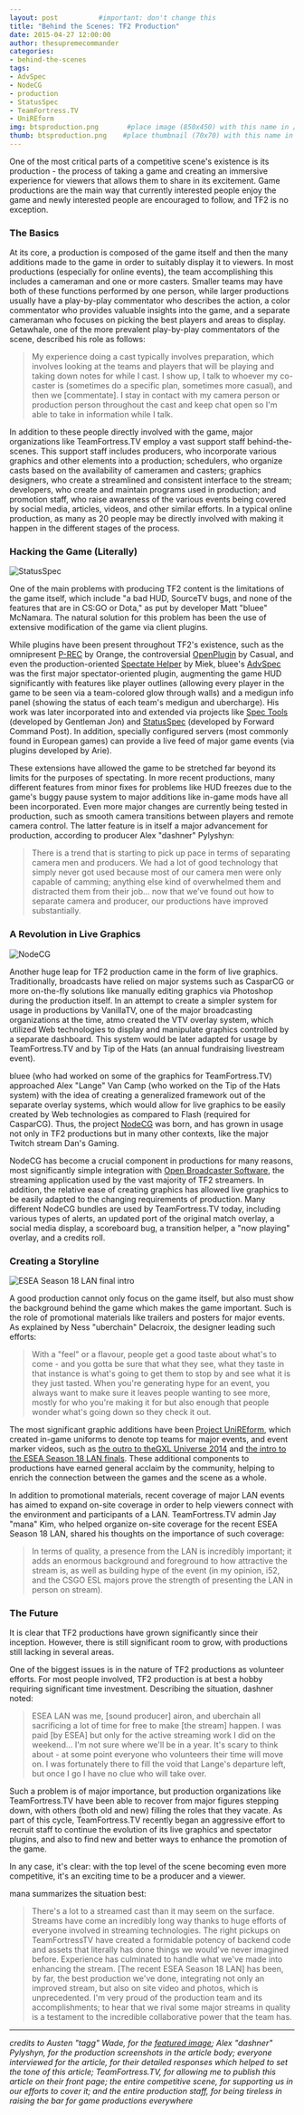 ```yaml
---
layout: post          #important: don't change this
title: "Behind the Scenes: TF2 Production"
date: 2015-04-27 12:00:00
author: thesupremecommander
categories:
- behind-the-scenes
tags:
- AdvSpec
- NodeCG
- production
- StatusSpec
- TeamFortress.TV
- UniREform
img: btsproduction.png       #place image (850x450) with this name in /assets/img/blog/
thumb: btsproduction.png    #place thumbnail (70x70) with this name in /assets/img/blog/thumbs/
---
```

One of the most critical parts of a competitive scene's existence is its production - the process of taking a game and creating an immersive experience for viewers that allows them to share in its excitement. Game productions are the main way that currently interested people enjoy the game and newly interested people are encouraged to follow, and TF2 is no exception.

<!--more-->

### The Basics

At its core, a production is composed of the game itself and then the many additions made to the game in order to suitably display it to viewers. In most productions (especially for online events), the team accomplishing this includes a cameraman and one or more casters. Smaller teams may have both of these functions performed by one person, while larger productions usually have a play-by-play commentator who describes the action, a color commentator who provides valuable insights into the game, and a separate cameraman who focuses on picking the best players and areas to display. Getawhale, one of the more prevalent play-by-play commentators of the scene, described his role as follows:

> My experience doing a cast typically involves preparation, which involves looking at the teams and players that will be playing and taking down notes for while I cast. I show up, I talk to whoever my co-caster is (sometimes do a specific plan, sometimes more casual), and then we [commentate]. I stay in contact with my camera person or production person throughout the cast and keep chat open so I'm able to take in information while I talk.

In addition to these people directly involved with the game, major organizations like TeamFortress.TV employ a vast support staff behind-the-scenes. This support staff includes producers, who incorporate various graphics and other elements into a production; schedulers, who organize casts based on the availability of cameramen and casters; graphics designers, who create a streamlined and consistent interface to the stream; developers, who create and maintain programs used in production; and promotion staff, who raise awareness of the various events being covered by social media, articles, videos, and other similar efforts. In a typical online production, as many as 20 people may be directly involved with making it happen in the different stages of the process.

### Hacking the Game (Literally)

![StatusSpec](/assets/img/other/bts/production/statusspec.jpg)

One of the main problems with producing TF2 content is the limitations of the game itself, which include "a bad HUD, SourceTV bugs, and none of the features that are in CS:GO or Dota," as put by developer Matt "bluee" McNamara. The natural solution for this problem has been the use of extensive modification of the game via client plugins.

While plugins have been present throughout TF2's existence, such as the omnipresent [P-REC](https://bitbucket.org/olegko/p-rec) by Orange, the controversial [OpenPlugin](https://github.com/CasualX/OpenPlugin) by Casual, and even the production-oriented [Spectate Helper](https://github.com/miek/spectate_helper_plugin) by Miek, bluee's [AdvSpec](https://github.com/MattMcNam/advspec) was the first major spectator-oriented plugin, augmenting the game HUD significantly with features like player outlines (allowing every player in the game to be seen via a team-colored glow through walls) and a medigun info panel (showing the status of each team's medigun and ubercharge). His work was later incorporated into and extended via projects like [Spec Tools](https://teamfortress.tv/thread/17283/spec-tools) (developed by Gentleman Jon) and [StatusSpec](https://github.com/fwdcp/StatusSpec) (developed by Forward Command Post). In addition, specially configured servers (most commonly found in European games) can provide a live feed of major game events (via plugins developed by Arie).

These extensions have allowed the game to be stretched far beyond its limits for the purposes of spectating. In more recent productions, many different features from minor fixes for problems like HUD freezes due to the game's buggy pause system to major additions like in-game mods have all been incorporated. Even more major changes are currently being tested in production, such as smooth camera transitions between players and remote camera control. The latter feature is in itself a major advancement for production, according to producer Alex "dashner" Pylyshyn:

> There is a trend that is starting to pick up pace in terms of separating camera men and producers. We had a lot of good technology that simply never got used because most of our camera men were only capable of camming; anything else kind of overwhelmed them and distracted them from their job… now that we’ve found out how to separate camera and producer, our productions have improved substantially.

### A Revolution in Live Graphics

![NodeCG](/assets/img/other/bts/production/nodecg.jpg)

Another huge leap for TF2 production came in the form of live graphics. Traditionally, broadcasts have relied on major systems such as CasparCG or more on-the-fly solutions like manually editing graphics via Photoshop during the production itself. In an attempt to create a simpler system for usage in productions by VanillaTV, one of the major broadcasting organizations at the time, atmo created the VTV overlay system, which utilized Web technologies to display and manipulate graphics controlled by a separate dashboard. This system would be later adapted for usage by TeamFortress.TV and by Tip of the Hats (an annual fundraising livestream event).

bluee (who had worked on some of the graphics for TeamFortress.TV) approached Alex "Lange" Van Camp (who worked on the Tip of the Hats system) with the idea of creating a generalized framework out of the separate overlay systems, which would allow for live graphics to be easily created by Web technologies as compared to Flash (required for CasparCG). Thus, the project [NodeCG](https://github.com/nodecg/nodecg) was born, and has grown in usage not only in TF2 productions but in many other contexts, like the major Twitch stream Dan's Gaming.

NodeCG has become a crucial component in productions for many reasons, most significantly simple integration with [Open Broadcaster Software](https://obsproject.com/), the streaming application used by the vast majority of TF2 streamers. In addition, the relative ease of creating graphics has allowed live graphics to be easily adapted to the changing requirements of production. Many different NodeCG bundles are used by TeamFortress.TV today, including various types of alerts, an updated port of the original match overlay, a social media display, a scoreboard bug, a transition helper, a "now playing" overlay, and a credits roll.

### Creating a Storyline

![ESEA Season 18 LAN final intro](/assets/img/other/bts/production/eseaintro.jpg)

A good production cannot only focus on the game itself, but also must show the background behind the game which makes the game important. Such is the role of promotional materials like trailers and posters for major events. As explained by Ness "uberchain" Delacroix, the designer leading such efforts:

> With a "feel" or a flavour, people get a good taste about what's to come - and you gotta be sure that what they see, what they taste in that instance is what's going to get them to stop by and see what it is they just tasted. When you're generating hype for an event, you always want to make sure it leaves people wanting to see more, mostly for who you're making it for but also enough that people wonder what's going down so they check it out.

The most significant graphic additions have been [Project UniREform](https://github.com/fwdcp/UniREform), which created in-game uniforms to denote top teams for major events, and event marker videos, such as [the outro to theGXL Universe 2014](https://www.youtube.com/watch?v=A3c2b6KRyHE) and [the intro to the ESEA Season 18 LAN finals](https://www.youtube.com/watch?v=zk6DBEGZfHI). These additional components to productions have earned general acclaim by the community, helping to enrich the connection between the games and the scene as a whole.

In addition to promotional materials, recent coverage of major LAN events has aimed to expand on-site coverage in order to help viewers connect with the environment and participants of a LAN. TeamFortress.TV admin Jay "mana" Kim, who helped organize on-site coverage for the recent ESEA Season 18 LAN, shared his thoughts on the importance of such coverage:

> In terms of quality, a presence from the LAN is incredibly important; it adds an enormous background and foreground to how attractive the stream is, as well as building hype of the event (in my opinion, i52, and the CSGO ESL majors prove the strength of presenting the LAN in person on stream).

### The Future

It is clear that TF2 productions have grown significantly since their inception. However, there is still significant room to grow, with productions still lacking in several areas.

One of the biggest issues is in the nature of TF2 productions as volunteer efforts. For most people involved, TF2 production is at best a hobby requiring significant time investment. Describing the situation, dashner noted:

> ESEA LAN was me, [sound producer] airon, and uberchain all sacrificing a lot of time for free to make [the stream] happen. I was paid [by ESEA] but only for the active streaming work I did on the weekend... I'm not sure where we'll be in a year. It's scary to think about - at some point everyone who volunteers their time will move on. I was fortunately there to fill the void that Lange's departure left, but once I go I have no clue who will take over.

Such a problem is of major importance, but production organizations like TeamFortress.TV have been able to recover from major figures stepping down, with others (both old and new) filling the roles that they vacate. As part of this cycle, TeamFortress.TV recently began an aggressive effort to recruit staff to continue the evolution of its live graphics and spectator plugins, and also to find new and better ways to enhance the promotion of the game.

In any case, it's clear: with the top level of the scene becoming even more competitive, it's an exciting time to be a producer and a viewer.

mana summarizes the situation best:

> There's a lot to a streamed cast than it may seem on the surface. Streams have come an incredibly long way thanks to huge efforts of everyone involved in streaming technologies. The right pickups on TeamFortressTV have created a formidable potency of backend code and assets that literally has done things we would've never imagined before. Experience has culminated to handle what we've made into enhancing the stream. [The recent ESEA Season 18 LAN] has been, by far, the best production we've done, integrating not only an improved stream, but also on site video and photos, which is unprecedented. I'm very proud of the production team and its accomplishments; to hear that we rival some major streams in quality is a testament to the incredible collaborative power that the team has.

-----

*credits to Austen "tagg" Wade, for the [featured image](https://www.flickr.com/photos/19898225@N04/14920172453/in/set-72157648554288576); Alex "dashner" Pylyshyn, for the production screenshots in the article body; everyone interviewed for the article, for their detailed responses which helped to set the tone of this article; TeamFortress.TV, for allowing me to publish this article on their front page; the entire competitive scene, for supporting us in our efforts to cover it; and the entire production staff, for being tireless in raising the bar for game productions everywhere*
